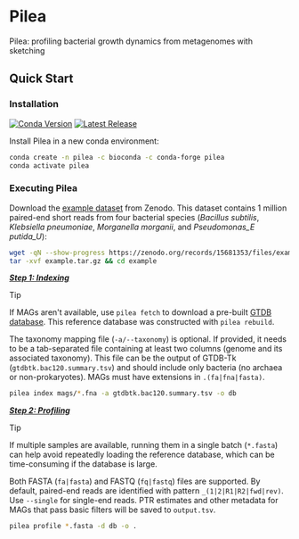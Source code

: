 # Pilea
Pilea: profiling bacterial growth dynamics from metagenomes with sketching

## Quick Start
### Installation
[![Conda Version](https://anaconda.org/bioconda/pilea/badges/version.svg)](https://anaconda.org/bioconda/pilea)
[![Latest Release](https://anaconda.org/bioconda/pilea/badges/latest_release_date.svg)](https://anaconda.org/bioconda/pilea)

Install Pilea in a new conda environment:

```bash
conda create -n pilea -c bioconda -c conda-forge pilea
conda activate pilea
```

### Executing Pilea
Download the [example dataset](https://doi.org/10.5281/zenodo.15681352) from Zenodo. This dataset contains 1 million paired-end short reads from four bacterial species (*Bacillus subtilis*, *Klebsiella pneumoniae*, *Morganella morganii*, and *Pseudomonas\_E putida\_U*):

```bash
wget -qN --show-progress https://zenodo.org/records/15681353/files/example.tar.gz
tar -xvf example.tar.gz && cd example
```

<ins>***Step 1: Indexing***</ins>

> [!TIP]
> If MAGs aren't available, use `pilea fetch` to download a pre-built [GTDB database](https://doi.org/10.5281/zenodo.15596115). This reference database was constructed with `pilea rebuild`.

The taxonomy mapping file (`-a/--taxonomy`) is optional. If provided, it needs to be a tab-separated file containing at least two columns (genome and its associated taxonomy). This file can be the output of GTDB-Tk (`gtdbtk.bac120.summary.tsv`) and should include only bacteria (no archaea or non-prokaryotes). MAGs must have extensions in `.(fa|fna|fasta)`.

```bash
pilea index mags/*.fna -a gtdbtk.bac120.summary.tsv -o db
```

<ins>***Step 2: Profiling***</ins>

> [!TIP]
> If multiple samples are available, running them in a single batch (`*.fasta`) can help avoid repeatedly loading the reference database, which can be time-consuming if the database is large.

Both FASTA (`fa|fasta`) and FASTQ (`fq|fastq`) files are supported. By default, paired-end reads are identified with pattern `_(1|2|R1|R2|fwd|rev)`. Use `--single` for single-end reads. PTR estimates and other metadata for MAGs that pass basic filters will be saved to `output.tsv`.

```bash
pilea profile *.fasta -d db -o .
```

